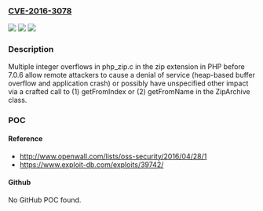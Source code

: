 ### [CVE-2016-3078](https://cve.mitre.org/cgi-bin/cvename.cgi?name=CVE-2016-3078)
![](https://img.shields.io/static/v1?label=Product&message=n%2Fa&color=blue)
![](https://img.shields.io/static/v1?label=Version&message=n%2Fa&color=blue)
![](https://img.shields.io/static/v1?label=Vulnerability&message=n%2Fa&color=brighgreen)

### Description

Multiple integer overflows in php_zip.c in the zip extension in PHP before 7.0.6 allow remote attackers to cause a denial of service (heap-based buffer overflow and application crash) or possibly have unspecified other impact via a crafted call to (1) getFromIndex or (2) getFromName in the ZipArchive class.

### POC

#### Reference
- http://www.openwall.com/lists/oss-security/2016/04/28/1
- https://www.exploit-db.com/exploits/39742/

#### Github
No GitHub POC found.

